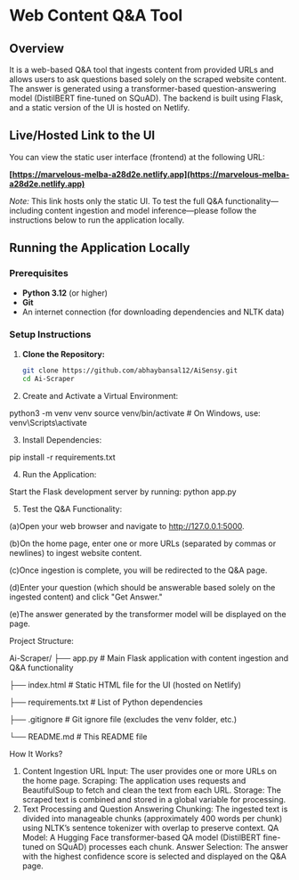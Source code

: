 # Web Content Q&A Tool

## Overview

It is a web-based Q&A tool that ingests content from provided URLs and allows users to ask questions based solely on the scraped website content. The answer is generated using a transformer-based question-answering model (DistilBERT fine-tuned on SQuAD). The backend is built using Flask, and a static version of the UI is hosted on Netlify.

## Live/Hosted Link to the UI

You can view the static user interface (frontend) at the following URL:

**[https://marvelous-melba-a28d2e.netlify.app](https://marvelous-melba-a28d2e.netlify.app)**

*Note:* This link hosts only the static UI. To test the full Q&A functionality—including content ingestion and model inference—please follow the instructions below to run the application locally.

## Running the Application Locally

### Prerequisites

- **Python 3.12** (or higher)
- **Git**
- An internet connection (for downloading dependencies and NLTK data)

### Setup Instructions

1. **Clone the Repository:**

   ```bash
   git clone https://github.com/abhaybansal12/AiSensy.git
   cd Ai-Scraper
2. Create and Activate a Virtual Environment:

python3 -m venv venv
source venv/bin/activate   # On Windows, use: venv\Scripts\activate

3. Install Dependencies:

pip install -r requirements.txt

4. Run the Application:

Start the Flask development server by running:
python app.py

5. Test the Q&A Functionality:

(a)Open your web browser and navigate to http://127.0.0.1:5000.

(b)On the home page, enter one or more URLs (separated by commas or newlines) to ingest website content.

(c)Once ingestion is complete, you will be redirected to the Q&A page.

(d)Enter your question (which should be answerable based solely on the ingested content) and click "Get Answer."

(e)The answer generated by the transformer model will be displayed on the page.


Project Structure:

Ai-Scraper/
├── app.py               # Main Flask application with content ingestion and Q&A functionality

├── index.html           # Static HTML file for the UI (hosted on Netlify)

├── requirements.txt     # List of Python dependencies

├── .gitignore           # Git ignore file (excludes the venv folder, etc.)

└── README.md            # This README file


How It Works?

1. Content Ingestion
   URL Input: The user provides one or more URLs on the home page.
   Scraping: The application uses requests and BeautifulSoup to fetch and clean the text from each URL.
   Storage: The scraped text is combined and stored in a global variable for processing.
2. Text Processing and Question Answering
   Chunking: The ingested text is divided into manageable chunks (approximately 400 words per chunk) using NLTK’s sentence tokenizer with overlap to preserve context.
   QA Model: A Hugging Face transformer-based QA model (DistilBERT fine-tuned on SQuAD) processes each chunk.
   Answer Selection: The answer with the highest confidence score is selected and displayed on the Q&A page.


   

   






